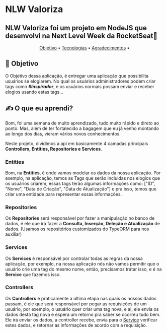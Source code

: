 # NLW Valoriza
## NLW Valoriza foi um projeto em NodeJS que desenvolvi na Next Level Week da RocketSeat🚀
<p align="center">
 <a href="#objetivo">Objetivo</a> •
 <a href="#Repositories">Tecnologias</a> • 
 <a href="#contribuicao">Agradecimentos</a> • 
</p>

## 🤔 **Objetivo**
O Objetivo dessa aplicação, é entregar uma aplicação que possibilita usuários se elogiarem. No qual os usuários administradores podem criar tags como ***#Inspirador***, e os usuários normais possam enviar e receber elogios usando estas tags...

## ✍ **O que eu aprendi?**
Bom, foi uma semana de muito aprendizado, tudo muito rápido e direto ao ponto. Mas, além de ter fortalecido a bagagem que eu já venho montando ao longo dos dias, vieram vários novos conhecimentos.

Neste projeto, dividimos a api em basicamente 4 camadas principais **Controllers, Entities, Repositories e Services**.
### Entities
Bom, na **Entities**, é onde vamos modelar os dados da nossa aplicação. Por exemplo, na aplicação, temos as Tags que serão incluidas nos elogios que os usuários criarem, essas tags terão algumas informações como: ["ID", "Nome", "Data de Criação", "Data de Atualização"] e pra isso, temos que criar uma entidade para representar essas informações.

### Repositories
Os **Repositories** será responsável por fazer a manipulação no banco de dados, é ele que irá fazer a **Consulta, Inserção, Deleção e Atualização** de dados. (Usamos os repositórios customizados do TypeORM para nos auxiliar)

### Services
Os **Services** é responsável por controlar todas as regras da nossa aplicação, por exemplo, na nossa aplicação nós não vamos permitir que o usuário crie uma tag do mesmo nome, então, precisamos tratar isso, e é na **Service** que fazemos isso.

### Controllers
Os **Controllers** é praticamente a última etapa nas quais os nossos dados passam, é ele que será responsável por pegar as requisições de um usuário, por exemplo, o usuário quer criar uma tag nova, e ai, ele envia os dados desta tag nova e espera um retorno pra saber se ocorreu tudo bem. 
Ele irá enviar os dados, a controller recebe, envia para o <a href="#Service">Service</a> verificar estes dados, e retornar as informações de acordo com a requisição. 
